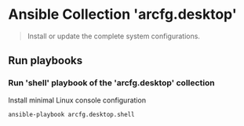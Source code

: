 # Ansible Collection 'arcfg.desktop'

> Install or update the complete system configurations.

## Run playbooks

### Run 'shell' playbook of the 'arcfg.desktop' collection

Install minimal Linux console configuration

```sh
ansible-playbook arcfg.desktop.shell
```
